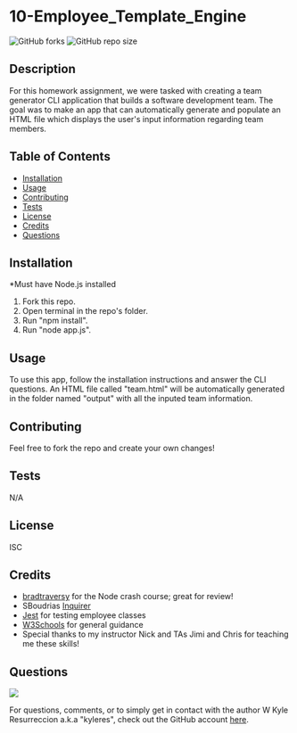 
# 10-Employee_Template_Engine
![GitHub forks](https://img.shields.io/github/forks/kyleres/10-Employee_Template_Engine?style=social)
![GitHub repo size](https://img.shields.io/github/repo-size/kyleres/10-Employee_Template_Engine)

## Description
For this homework assignment, we were tasked with creating a team generator CLI application that builds a software development team. The goal was to make an app that can automatically generate and populate an HTML file which displays the user's input information regarding team members.

## Table of Contents
- [Installation](#installation)
- [Usage](#usage)
- [Contributing](#contributing)
- [Tests](#tests)
- [License](#license)
- [Credits](#credits)
- [Questions](#questions)

## Installation
*Must have Node.js installed
1. Fork this repo.
2. Open terminal in the repo's folder.
3. Run "npm install".
4. Run "node app.js".

## Usage
To use this app, follow the installation instructions and answer the CLI questions. An HTML file called "team.html" will be automatically generated in the folder named "output" with all the inputed team information.

## Contributing
Feel free to fork the repo and create your own changes!

## Tests
N/A

## License
ISC

## Credits
- [bradtraversy](https://github.com/bradtraversy/node_crash_course) for the Node crash course; great for review!
- SBoudrias [Inquirer](https://github.com/SBoudrias/Inquirer.js/)
- [Jest](https://www.npmjs.com/package/jest) for testing employee classes
- [W3Schools](https://www.w3schools.com/) for general guidance
- Special thanks to my instructor Nick and TAs Jimi and Chris for teaching me these skills!

## Questions
![](https://avatars2.githubusercontent.com/u/59122909?v=4)

For questions, comments, or to simply get in contact with the author W Kyle Resurreccion a.k.a "kyleres", check out the GitHub account [here](https://github.com/kyleres).
    